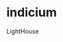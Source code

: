 # indicium
LightHouse
<!--
**Situação:** análise de banco de dados cinematográfico para orientar qual tipo de filme deve ser o próximo a ser desenvolvido, lembrando que há muito dinheiro envolvido, portanto a análise deve ser detalhada, levando em consideração o máximo de fatores possíveis.

**Objetivo:** resolução de problemas de negócios, análise de dados e aplicação de modelos preditivos.

**Entregas:**
1. Análise Exploratória de Dados (EDA)
2. Ponderações:
   - Filme a se recomendar a uma pessoa desconhecida
   - Principais fatores relacionados à alta expectativa de faturamento de um filme
   - Insights da columa *Overview* e possibilidade de inferir o gênero do filme a partir dessa coluna
3. Modelagem de Nota do IMDb
4. Previsão  de Nota do IMDb para o seguinte filme:

        {'Series_Title':'The Shawshank Redemption',
         'Released_Year':'1994',
         'Certificate':'A',
         'Runtime':'142 min',
         'Genre':'Drama',
         'Overview':'Two imprisoned men bond over a number of years, finding solace and eventual redemption through acts of common decency.',
         'Meta_score':80.0,
         'Director':'Frank Darabont',
         'Star1':'Tim Robbins',
         'Star2':'Morgan Freeman',
         'Star3':'Bob Gunton',
         'Star4':'William Sadler',
         'No_of_Votes':2343110,
         'Gross':'28,341,469'}

5. Modelo salvo em formato .pkl
6. Repositório de código público:
   - README.md
   - requirements.txt
   - notebook.ipynb
   - model.pkl

**Dicionário dos Dados**

A base de dados de treinamento contém 15 colunas cujos nomes, embora auto-explicativos, são descritos a seguir:
* Series_Title: nome do filme
* Released_Year: ano de lançamento
* Certificate: classificação etária
* Runtime: tempo de duração
* Genre: gênero
* IMDB_Rating: nota do IMDb
* Overview: overview do filme
* Meta_score: média ponderada de todas as críticas 
* Director: diretor
* Star1: ator/Atriz #1
* Star2: ator/Atriz #2
* Star3: ator/Atriz #3
* Star4: ator/Atriz #4
* No_of_Votes: número de votos
* Gross: faturamento
